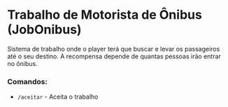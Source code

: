 # Trabalho de Motorista de Ônibus (JobOnibus)

Sistema de trabalho onde o player terá que buscar e levar os passageiros até o seu destino. A recompensa depende de quantas pessoas irão entrar no ônibus.

### Comandos:
+ `/aceitar` - Aceita o trabalho
